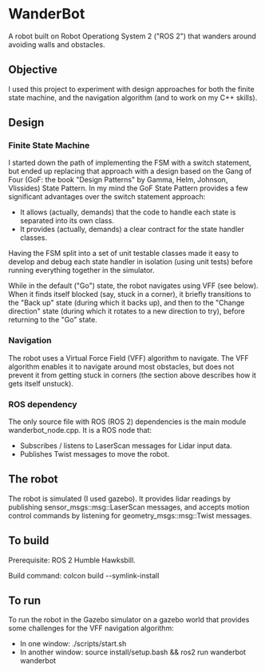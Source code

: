 # WanderBot

A robot built on Robot Operationg System 2 ("ROS 2") that wanders around avoiding walls and obstacles.

## Objective

I used this project to experiment with design approaches for both the finite state machine, and the navigation algorithm (and to work on my C++ skills).

## Design

### Finite State Machine

I started down the path of implementing the FSM with a switch statement, but ended up replacing that approach with a design based on the Gang of Four (GoF: the book "Design Patterns" by Gamma, Helm, Johnson, Vlissides) State Pattern. In my mind the GoF State Pattern provides a few significant advantages over the switch statement approach:

* It allows (actually, demands) that the code to handle each state is separated into its own class.
* It provides (actually, demands) a clear contract for the state handler classes.

Having the FSM split into a set of unit testable classes made it easy to develop and debug each state handler in isolation (using unit tests) before running everything together in the simulator.

While in the default ("Go") state, the robot navigates using VFF (see below). When it finds itself blocked (say, stuck in a corner), it briefly transitions to the "Back up" state (during which it backs up), and then to the "Change direction" state (during which it rotates to a new direction to try), before returning to the "Go" state.

### Navigation

The robot uses a Virtual Force Field (VFF) algorithm to navigate. The VFF algorithm enables it to navigate around most obstacles, but does not prevent it from getting stuck in corners (the section above describes how it gets itself unstuck).

### ROS dependency

The only source file with ROS (ROS 2) dependencies is the main module wanderbot_node.cpp. It is a ROS node that:

* Subscribes / listens to LaserScan messages for Lidar input data.
* Publishes Twist messages to move the robot.

## The robot

The robot is simulated (I used gazebo). It provides lidar readings by publishing sensor_msgs::msg::LaserScan messages, and accepts motion control commands by listening for geometry_msgs::msg::Twist messages.

## To build

Prerequisite: ROS 2 Humble Hawksbill.

Build command: colcon build --symlink-install

## To run

To run the robot in the Gazebo simulator on a gazebo world that provides some challenges for the VFF navigation algorithm:

* In one window: ./scripts/start.sh
* In another window: source install/setup.bash && ros2 run wanderbot wanderbot

